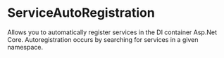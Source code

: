 # ServiceAutoRegistration
Allows you to automatically register services in the DI container Asp.Net Core. Autoregistration occurs by searching for services in a given namespace.
